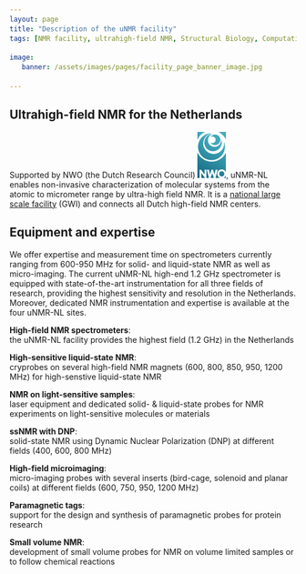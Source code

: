 ```yaml
---
layout: page
title: "Description of the uNMR facility"
tags: [NMR facility, ultrahigh-field NMR, Structural Biology, Computational Biology, Protein Structure]

image:
   banner: /assets/images/pages/facility_page_banner_image.jpg

---
```


## Ultrahigh-field NMR for the Netherlands
Supported by NWO (the Dutch Research Council) ![](/assets/images/logos/logo_nwo.png), uNMR-NL enables non-invasive characterization of molecular systems from the atomic to micrometer range by ultra-high field NMR.  It is a [national large scale facility](https://www.nwo.nl/en/researchprogrammes/national-roadmap-large-scale-research-facilities) (GWI) and connects all Dutch high-field NMR centers.

## Equipment and expertise

We offer expertise and measurement time on spectrometers currently ranging from 600-950 MHz for solid- and liquid-state NMR as well as micro-imaging. The current uNMR-NL high-end 1.2 GHz spectrometer is equipped with state-of-the-art instrumentation for all three fields of research, providing the highest sensitivity and resolution in the Netherlands. Moreover, dedicated NMR instrumentation and expertise is available at the four uNMR-NL sites.

**High-field NMR spectrometers**:\
the uNMR-NL facility provides the highest field (1.2 GHz) in the Netherlands

**High-sensitive liquid-state NMR**:\
cryprobes on several high-field NMR magnets (600, 800, 850, 950, 1200 MHz) for high-senstive liquid-state NMR

**NMR on light-sensitive samples**:\
laser equipment and dedicated solid- & liquid-state probes for NMR experiments on light-sensitive molecules or materials

**ssNMR with DNP**:\
solid-state NMR using Dynamic Nuclear Polarization (DNP) at different fields (400, 600, 800 MHz)

**High-field microimaging**:\
micro-imaging probes with several inserts (bird-cage, solenoid and planar coils) at different fields (600, 750, 950, 1200 MHz)

**Paramagnetic tags**:\
support for the design and synthesis of paramagnetic probes for protein research

**Small volume NMR**:\
development of small volume probes for NMR on volume limited samples or to follow chemical reactions



